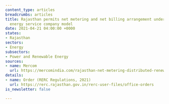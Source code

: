 ```yaml
---
content_type: articles
breadcrumbs: articles
title: Rajasthan permits net metering and net billing arrangement under the renewable
  energy service company model
date: 2021-04-21 04:00:00 +0000
states:
- Rajasthan
sectors:
- Energy
subsectors:
- Power and Renewable Energy
sources:
- name: Mercom
  url: https://mercomindia.com/rajasthan-net-metering-distributed-renewable-resco-model/
details:
- name: Order (RERC Regulations, 2021)
  url: https://rerc.rajasthan.gov.in/rerc-user-files/office-orders
is_newsletter: false

---
```


